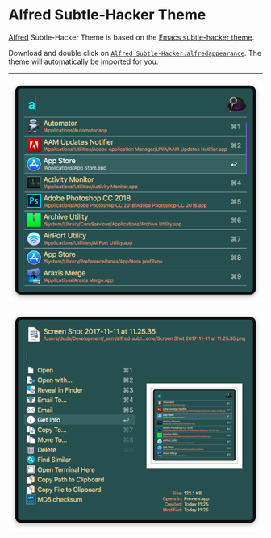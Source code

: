 # Alfred Subtle-Hacker Theme
[Alfred][3] Subtle-Hacker Theme is based on the [Emacs subtle-hacker theme][1].

Download and double click on [```Alfred Subtle-Hacker.alfredappearance```][2]. The theme will automatically be imported for you.

-----------------

![Alfred subtle-hacker theme screenshot](alfred-subtle-hacker-theme.png?raw=true "")

![Alfred subtle-hacker theme file actions screenshot](alfred-subtle-hacker-theme-file-action.png?raw=true "")


[1]: https://github.com/emacs-jp/replace-colorthemes/blob/master/subtle-hacker-theme.el
[2]: https://raw.githubusercontent.com/vookimedlo/alfred-subtle-hacker-theme/master/Alfred%20Subtle-Hacker.alfredappearance
[3]: https://www.alfredapp.com/
